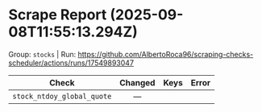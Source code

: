 # Scrape Report (2025-09-08T11:55:13.294Z)

Group: `stocks`  |  Run: https://github.com/AlbertoRoca96/scraping-checks-scheduler/actions/runs/17549893047

| Check | Changed | Keys | Error |
|---|:---:|:--|:--|
| `stock_ntdoy_global_quote` | — |  |  |
